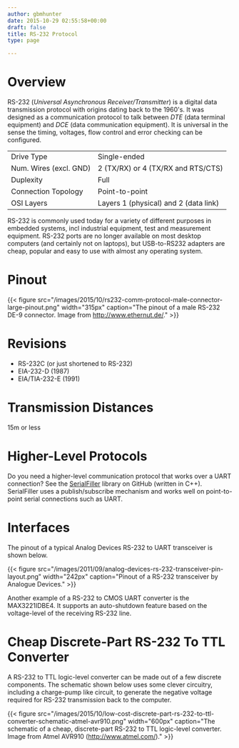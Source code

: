 ```yaml
---
author: gbmhunter
date: 2015-10-29 02:55:58+00:00
draft: false
title: RS-232 Protocol
type: page

---
```


# Overview

RS-232 (_Universal Asynchronous Receiver/Transmitter_) is a digital data transmission protocol with origins dating back to the 1960's. It was designed as a communication protocol to talk between _DTE_ (data terminal equipment) and _DCE_ (data communication equipment). It is universal in the sense the timing, voltages, flow control and error checking can be configured.

<table >
<tbody >
<tr >

<td >Drive Type
</td>

<td >Single-ended
</td>
</tr>
<tr >

<td >Num. Wires (excl. GND)
</td>
<td >
2 (TX/RX) or  
 4 (TX/RX and RTS/CTS)
</td>
</tr>
<tr >

<td >Duplexity
</td>

<td >Full
</td>
</tr>
<tr >

<td >Connection Topology
</td>

<td >Point-to-point
</td>
</tr>
<tr >

<td >OSI Layers
</td>

<td >Layers 1 (physical) and 2 (data link)
</td>
</tr>
</tbody>
</table>

RS-232 is commonly used today for a variety of different purposes in embedded systems, incl industrial equipment, test and measurement equipment. RS-232 ports are no longer available on most desktop computers (and certainly not on laptops), but USB-to-RS232 adapters are cheap, popular and easy to use with almost any operating system.

# Pinout

{{< figure src="/images/2015/10/rs232-comm-protocol-male-connector-large-pinout.png" width="315px" caption="The pinout of a male RS-232 DE-9 connector. Image from http://www.ethernut.de/."  >}}

# Revisions

* RS-232C (or just shortened to RS-232)
* EIA-232-D (1987)
* EIA/TIA-232-E (1991)

# Transmission Distances

15m or less

# Higher-Level Protocols

Do you need a higher-level communication protocol that works over a UART connection? See the [SerialFiller](https://github.com/mbedded-ninja/SerialFiller) library on GitHub (written in C++). SerialFiller uses a publish/subscribe mechanism and works well on point-to-point serial connections such as UART.

# Interfaces

The pinout of a typical Analog Devices RS-232 to UART transceiver is shown below.

{{< figure src="/images/2011/09/analog-devices-rs-232-transceiver-pin-layout.png" width="242px" caption="Pinout of a RS-232 transceiver by Analogue Devices."  >}}

Another example of a RS-232 to CMOS UART converter is the MAX3221IDBE4. It supports an auto-shutdown feature based on the voltage-level of the receiving RS-232 line.

# Cheap Discrete-Part RS-232 To TTL Converter

A RS-232 to TTL logic-level converter can be made out of a few discrete components. The schematic shown below uses some clever circuitry, including a charge-pump like circuit, to generate the negative voltage required for RS-232 transmission back to the computer.

{{< figure src="/images/2015/10/low-cost-discrete-part-rs-232-to-ttl-converter-schematic-atmel-avr910.png" width="600px" caption="The schematic of a cheap, discrete-part RS-232 to TTL logic-level converter. Image from Atmel AVR910 (http://www.atmel.com/)."  >}}
